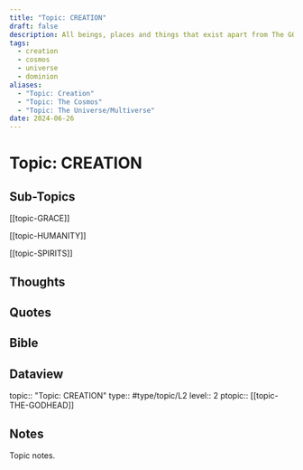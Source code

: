 ```yaml
---
title: "Topic: CREATION"
draft: false
description: All beings, places and things that exist apart from The GODHEAD as a result of Divine Creation.
tags:
  - creation
  - cosmos
  - universe
  - dominion
aliases:
  - "Topic: Creation"
  - "Topic: The Cosmos"
  - "Topic: The Universe/Multiverse"
date: 2024-06-26
---
```

# Topic: CREATION
## Sub-Topics
[[topic-GRACE]]

[[topic-HUMANITY]]

[[topic-SPIRITS]]

## Thoughts

## Quotes

## Bible

## Dataview
topic:: "Topic: CREATION"
type:: #type/topic/L2
level:: 2
ptopic:: [[topic-THE-GODHEAD]]

## Notes
Topic notes.

